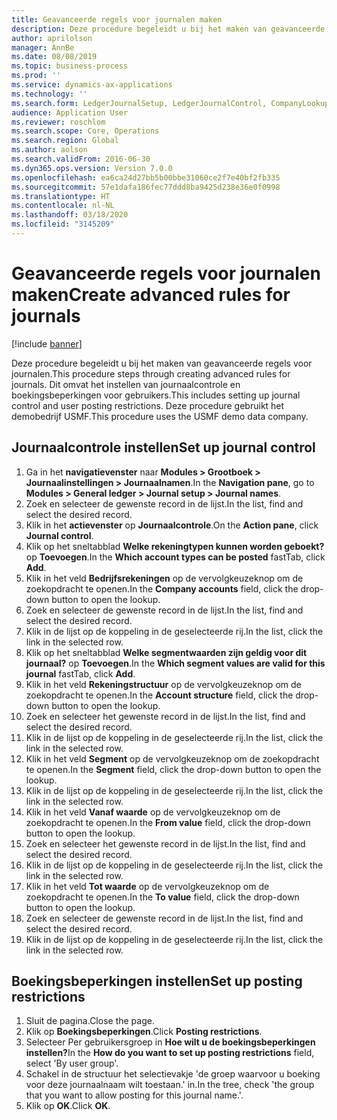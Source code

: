 ```yaml
---
title: Geavanceerde regels voor journalen maken
description: Deze procedure begeleidt u bij het maken van geavanceerde regels voor journalen.
author: aprilolson
manager: AnnBe
ms.date: 08/08/2019
ms.topic: business-process
ms.prod: ''
ms.service: dynamics-ax-applications
ms.technology: ''
ms.search.form: LedgerJournalSetup, LedgerJournalControl, CompanyLookup, LedgerJournalPostControl
audience: Application User
ms.reviewer: roschlom
ms.search.scope: Core, Operations
ms.search.region: Global
ms.author: aolson
ms.search.validFrom: 2016-06-30
ms.dyn365.ops.version: Version 7.0.0
ms.openlocfilehash: ea6ca24d27bb5b00bbe31060ce2f7e40bf2fb335
ms.sourcegitcommit: 57e1dafa186fec77ddd8ba9425d238e36e0f0998
ms.translationtype: HT
ms.contentlocale: nl-NL
ms.lasthandoff: 03/18/2020
ms.locfileid: "3145209"
---
```

# <a name="create-advanced-rules-for-journals"></a><span data-ttu-id="f2933-103">Geavanceerde regels voor journalen maken</span><span class="sxs-lookup"><span data-stu-id="f2933-103">Create advanced rules for journals</span></span>

[!include [banner](../../includes/banner.md)]

<span data-ttu-id="f2933-104">Deze procedure begeleidt u bij het maken van geavanceerde regels voor journalen.</span><span class="sxs-lookup"><span data-stu-id="f2933-104">This procedure steps through creating advanced rules for journals.</span></span> <span data-ttu-id="f2933-105">Dit omvat het instellen van journaalcontrole en boekingsbeperkingen voor gebruikers.</span><span class="sxs-lookup"><span data-stu-id="f2933-105">This includes setting up journal control and user posting restrictions.</span></span> <span data-ttu-id="f2933-106">Deze procedure gebruikt het demobedrijf USMF.</span><span class="sxs-lookup"><span data-stu-id="f2933-106">This procedure uses the USMF demo data company.</span></span>


## <a name="set-up-journal-control"></a><span data-ttu-id="f2933-107">Journaalcontrole instellen</span><span class="sxs-lookup"><span data-stu-id="f2933-107">Set up journal control</span></span>
1. <span data-ttu-id="f2933-108">Ga in het **navigatievenster** naar **Modules > Grootboek > Journaalinstellingen > Journaalnamen**.</span><span class="sxs-lookup"><span data-stu-id="f2933-108">In the **Navigation pane**, go to **Modules > General ledger > Journal setup > Journal names**.</span></span>
2. <span data-ttu-id="f2933-109">Zoek en selecteer de gewenste record in de lijst.</span><span class="sxs-lookup"><span data-stu-id="f2933-109">In the list, find and select the desired record.</span></span>
3. <span data-ttu-id="f2933-110">Klik in het **actievenster** op **Journaalcontrole**.</span><span class="sxs-lookup"><span data-stu-id="f2933-110">On the **Action pane**, click **Journal control**.</span></span>
4. <span data-ttu-id="f2933-111">Klik op het sneltabblad **Welke rekeningtypen kunnen worden geboekt?** op **Toevoegen**.</span><span class="sxs-lookup"><span data-stu-id="f2933-111">In the **Which account types can be posted** fastTab, click **Add**.</span></span>
5. <span data-ttu-id="f2933-112">Klik in het veld **Bedrijfsrekeningen** op de vervolgkeuzeknop om de zoekopdracht te openen.</span><span class="sxs-lookup"><span data-stu-id="f2933-112">In the **Company accounts** field, click the drop-down button to open the lookup.</span></span>
6. <span data-ttu-id="f2933-113">Zoek en selecteer de gewenste record in de lijst.</span><span class="sxs-lookup"><span data-stu-id="f2933-113">In the list, find and select the desired record.</span></span>
7. <span data-ttu-id="f2933-114">Klik in de lijst op de koppeling in de geselecteerde rij.</span><span class="sxs-lookup"><span data-stu-id="f2933-114">In the list, click the link in the selected row.</span></span>
8. <span data-ttu-id="f2933-115">Klik op het sneltabblad **Welke segmentwaarden zijn geldig voor dit journaal?** op **Toevoegen**.</span><span class="sxs-lookup"><span data-stu-id="f2933-115">In the **Which segment values are valid for this journal** fastTab, click **Add**.</span></span>
9. <span data-ttu-id="f2933-116">Klik in het veld **Rekeningstructuur** op de vervolgkeuzeknop om de zoekopdracht te openen.</span><span class="sxs-lookup"><span data-stu-id="f2933-116">In the **Account structure** field, click the drop-down button to open the lookup.</span></span>
10. <span data-ttu-id="f2933-117">Zoek en selecteer het gewenste record in de lijst.</span><span class="sxs-lookup"><span data-stu-id="f2933-117">In the list, find and select the desired record.</span></span>
11. <span data-ttu-id="f2933-118">Klik in de lijst op de koppeling in de geselecteerde rij.</span><span class="sxs-lookup"><span data-stu-id="f2933-118">In the list, click the link in the selected row.</span></span>
12. <span data-ttu-id="f2933-119">Klik in het veld **Segment** op de vervolgkeuzeknop om de zoekopdracht te openen.</span><span class="sxs-lookup"><span data-stu-id="f2933-119">In the **Segment** field, click the drop-down button to open the lookup.</span></span>
13. <span data-ttu-id="f2933-120">Klik in de lijst op de koppeling in de geselecteerde rij.</span><span class="sxs-lookup"><span data-stu-id="f2933-120">In the list, click the link in the selected row.</span></span>
14. <span data-ttu-id="f2933-121">Klik in het veld **Vanaf waarde** op de vervolgkeuzeknop om de zoekopdracht te openen.</span><span class="sxs-lookup"><span data-stu-id="f2933-121">In the **From value** field, click the drop-down button to open the lookup.</span></span>
15. <span data-ttu-id="f2933-122">Zoek en selecteer het gewenste record in de lijst.</span><span class="sxs-lookup"><span data-stu-id="f2933-122">In the list, find and select the desired record.</span></span>
16. <span data-ttu-id="f2933-123">Klik in de lijst op de koppeling in de geselecteerde rij.</span><span class="sxs-lookup"><span data-stu-id="f2933-123">In the list, click the link in the selected row.</span></span>
17. <span data-ttu-id="f2933-124">Klik in het veld **Tot waarde** op de vervolgkeuzeknop om de zoekopdracht te openen.</span><span class="sxs-lookup"><span data-stu-id="f2933-124">In the **To value** field, click the drop-down button to open the lookup.</span></span>
18. <span data-ttu-id="f2933-125">Zoek en selecteer de gewenste record in de lijst.</span><span class="sxs-lookup"><span data-stu-id="f2933-125">In the list, find and select the desired record.</span></span>
19. <span data-ttu-id="f2933-126">Klik in de lijst op de koppeling in de geselecteerde rij.</span><span class="sxs-lookup"><span data-stu-id="f2933-126">In the list, click the link in the selected row.</span></span>

## <a name="set-up-posting-restrictions"></a><span data-ttu-id="f2933-127">Boekingsbeperkingen instellen</span><span class="sxs-lookup"><span data-stu-id="f2933-127">Set up posting restrictions</span></span>
1. <span data-ttu-id="f2933-128">Sluit de pagina.</span><span class="sxs-lookup"><span data-stu-id="f2933-128">Close the page.</span></span>
2. <span data-ttu-id="f2933-129">Klik op **Boekingsbeperkingen**.</span><span class="sxs-lookup"><span data-stu-id="f2933-129">Click **Posting restrictions**.</span></span>
3. <span data-ttu-id="f2933-130">Selecteer Per gebruikersgroep in **Hoe wilt u de boekingsbeperkingen instellen?**</span><span class="sxs-lookup"><span data-stu-id="f2933-130">In the **How do you want to set up posting restrictions** field, select 'By user group'.</span></span>
4. <span data-ttu-id="f2933-131">Schakel in de structuur het selectievakje 'de groep waarvoor u boeking voor deze journaalnaam wilt toestaan.' in.</span><span class="sxs-lookup"><span data-stu-id="f2933-131">In the tree, check 'the group that you want to allow posting for this journal name.'.</span></span>
5. <span data-ttu-id="f2933-132">Klik op **OK**.</span><span class="sxs-lookup"><span data-stu-id="f2933-132">Click **OK**.</span></span>

